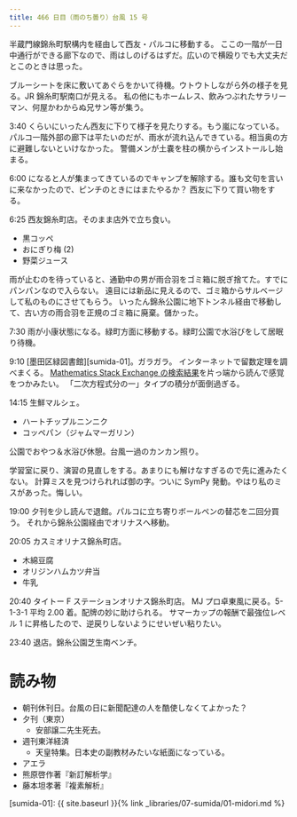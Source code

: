 ```yaml
---
title: 466 日目（雨のち曇り）台風 15 号
---
```


半蔵門線錦糸町駅構内を経由して西友・パルコに移動する。
ここの一階が一日中通行ができる廊下なので、雨はしのげるはずだ。広いので横殴りでも大丈夫だとこのときは思った。

ブルーシートを床に敷いてあぐらをかいて待機。ウトウトしながら外の様子を見る。JR 錦糸町駅南口が見える。
私の他にもホームレス、飲みつぶれたサラリーマン、何屋かわからぬ兄サン等が集う。

3:40 くらいにいったん西友に下りて様子を見たりする。もう嵐になっている。
パルコ一階外部の廊下は平たいのだが、雨水が流れ込んできている。相当奥の方に避難しないといけなかった。
警備メンが土嚢を柱の横からインストールし始まる。

6:00 になると人が集まってきているのでキャンプを解除する。誰も文句を言いに来なかったので、ピンチのときにはまたやるか？
西友に下りて買い物をする。

6:25 西友錦糸町店。そのまま店外で立ち食い。
* 黒コッペ
* おにぎり梅 (2)
* 野菜ジュース

雨が止むのを待っていると、通勤中の男が雨合羽をゴミ箱に脱ぎ捨てた。すでにパンパンなので入らない。
遠目には新品に見えるので、ゴミ箱からサルベージして私のものにさせてもらう。
いったん錦糸公園に地下トンネル経由で移動して、古い方の雨合羽を正規のゴミ箱に廃棄。儲かった。

7:30 雨が小康状態になる。緑町方面に移動する。緑町公園で水浴びをして居眠り待機。

9:10 [墨田区緑図書館][sumida-01]。ガラガラ。
インターネットで留数定理を調べまくる。
[Mathematics Stack Exchange の検索結果](https://math.stackexchange.com/search?page=1&tab=Relevance&q=residue%20integral)を片っ端から読んで感覚をつかみたい。
「二次方程式分の一」タイプの積分が面倒過ぎる。

14:15 生鮮マルシェ。
* ハートチップルニンニク
* コッペパン（ジャムマーガリン）

公園でおやつ＆水浴び休憩。台風一過のカンカン照り。

学習室に戻り、演習の見直しをする。あまりにも解けなすぎるので先に進みたくない。
計算ミスを見つけられれば御の字。ついに SymPy 発動。やはり私のミスがあった。悔しい。

19:00 夕刊を少し読んで退館。パルコに立ち寄りボールペンの替芯を二回分買う。
それから錦糸公園経由でオリナスへ移動。

20:05 カスミオリナス錦糸町店。
* 木綿豆腐
* オリジンハムカツ弁当
* 牛乳

20:40 タイトー F ステーションオリナス錦糸町店。
MJ プロ卓東風に戻る。5-1-3-1 平均 2.00 着。配牌の妙に助けられる。
サマーカップの報酬で最強位レベル 1 に昇格したので、逆戻りしないようにせいぜい粘りたい。

23:40 退店。錦糸公園芝生南ベンチ。

# 読み物

* 朝刊休刊日。台風の日に新聞配達の人を酷使しなくてよかった？
* 夕刊（東京）
  * 安部譲二先生死去。
* 週刊東洋経済
  * 天皇特集。日本史の副教材みたいな紙面になっている。
* アエラ
* 熊原啓作著『新訂解析学』
* 藤本坦孝著『複素解析』

[sumida-01]: {{ site.baseurl }}{% link _libraries/07-sumida/01-midori.md %}
